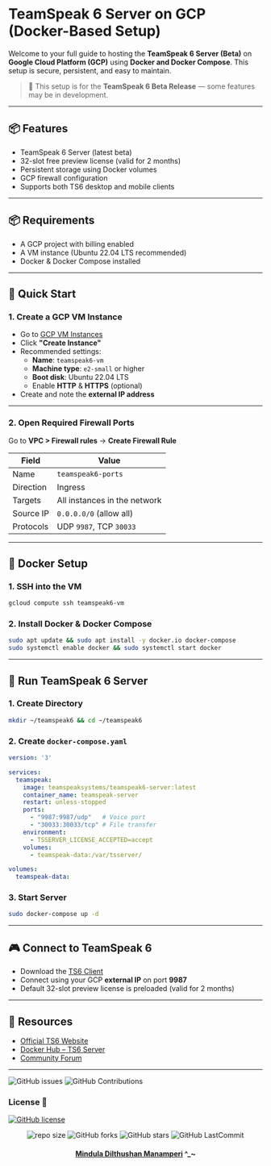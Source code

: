 # TeamSpeak 6 Server on GCP (Docker-Based Setup)

Welcome to your full guide to hosting the **TeamSpeak 6 Server (Beta)** on **Google Cloud Platform (GCP)** using **Docker and Docker Compose**. This setup is secure, persistent, and easy to maintain.

> 🧪 This setup is for the **TeamSpeak 6 Beta Release** — some features may be in development.

---

## 📦 Features

- TeamSpeak 6 Server (latest beta)
- 32-slot free preview license (valid for 2 months)
- Persistent storage using Docker volumes
- GCP firewall configuration
- Supports both TS6 desktop and mobile clients

---

## 📦 Requirements

- A GCP project with billing enabled
- A VM instance (Ubuntu 22.04 LTS recommended)
- Docker & Docker Compose installed

---

## 🚀 Quick Start

### 1. Create a GCP VM Instance

- Go to [GCP VM Instances](https://console.cloud.google.com/compute/instances)
- Click **"Create Instance"**
- Recommended settings:
  - **Name**: `teamspeak6-vm`
  - **Machine type**: `e2-small` or higher
  - **Boot disk**: Ubuntu 22.04 LTS
  - Enable **HTTP** & **HTTPS** (optional)
- Create and note the **external IP address**

---

### 2. Open Required Firewall Ports

Go to **VPC > Firewall rules** → **Create Firewall Rule**

| Field         | Value                        |
|--------------|------------------------------|
| Name          | `teamspeak6-ports`           |
| Direction     | Ingress                      |
| Targets       | All instances in the network |
| Source IP     | `0.0.0.0/0` (allow all)      |
| Protocols     | UDP `9987`, TCP `30033`      |

---

## 🐳 Docker Setup

### 1. SSH into the VM

```bash
gcloud compute ssh teamspeak6-vm
```

### 2. Install Docker & Docker Compose

```bash
sudo apt update && sudo apt install -y docker.io docker-compose
sudo systemctl enable docker && sudo systemctl start docker
```

---

## 🧰 Run TeamSpeak 6 Server

### 1. Create Directory

```bash
mkdir ~/teamspeak6 && cd ~/teamspeak6
```

### 2. Create `docker-compose.yaml`

```yaml
version: '3'

services:
  teamspeak:
    image: teamspeaksystems/teamspeak6-server:latest
    container_name: teamspeak-server
    restart: unless-stopped
    ports:
      - "9987:9987/udp"   # Voice port
      - "30033:30033/tcp" # File transfer
    environment:
      - TSSERVER_LICENSE_ACCEPTED=accept
    volumes:
      - teamspeak-data:/var/tsserver/

volumes:
  teamspeak-data:
```

### 3. Start Server

```bash
sudo docker-compose up -d
```

---

## 🎮 Connect to TeamSpeak 6

- Download the [TS6 Client](https://teamspeak.com/en/downloads)
- Connect using your GCP **external IP** on port **9987**
- Default 32-slot preview license is preloaded (valid for 2 months)

---

## 📄 Resources

- [Official TS6 Website](https://teamspeak.com/)
- [Docker Hub – TS6 Server](https://hub.docker.com/r/teamspeaksystems/teamspeak6-server)
- [Community Forum](https://community.teamspeak.com/)

---

![GitHub issues](https://img.shields.io/github/issues/Mindula-Dilthushan/TeamSpeak-6-Server-on-Google-Cloud-Platform?&labelColor=black&color=eb3b5a&label=Issues&logo=issues&logoColor=black&style=for-the-badge)
![GitHub Contributions](https://img.shields.io/github/contributors/Mindula-Dilthushan/TeamSpeak-6-Server-on-Google-Cloud-Platform?&labelColor=black&color=8854d0&style=for-the-badge)

### License 📝
[![GitHub license](https://img.shields.io/github/license/Mindula-Dilthushan/TeamSpeak-6-Server-on-Google-Cloud-Platform?&labelColor=black&color=3867d6&style=for-the-badge)](https://github.com/Mindula-Dilthushan/TeamSpeak-6-Server-on-Google-Cloud-Platform/blob/master/LICENSE)


<div align="center">

![repo size](https://img.shields.io/github/repo-size/Mindula-Dilthushan/TeamSpeak-6-Server-on-Google-Cloud-Platform?label=Repo%20Size&style=for-the-badge&labelColor=black&color=20bf6b)
![GitHub forks](https://img.shields.io/github/forks/Mindula-Dilthushan/TeamSpeak-6-Server-on-Google-Cloud-Platform?&labelColor=black&color=0fb9b1&style=for-the-badge)
![GitHub stars](https://img.shields.io/github/stars/Mindula-Dilthushan/TeamSpeak-6-Server-on-Google-Cloud-Platform?&labelColor=black&color=f7b731&style=for-the-badge)
![GitHub LastCommit](https://img.shields.io/github/last-commit/Mindula-Dilthushan/TeamSpeak-6-Server-on-Google-Cloud-Platform?logo=github&labelColor=black&color=d1d8e0&style=for-the-badge)

</div>

<div align="center"> 

#### [Mindula Dilthushan Manamperi](http://minduladilthushan.netlify.app/) ^_~
</div>

